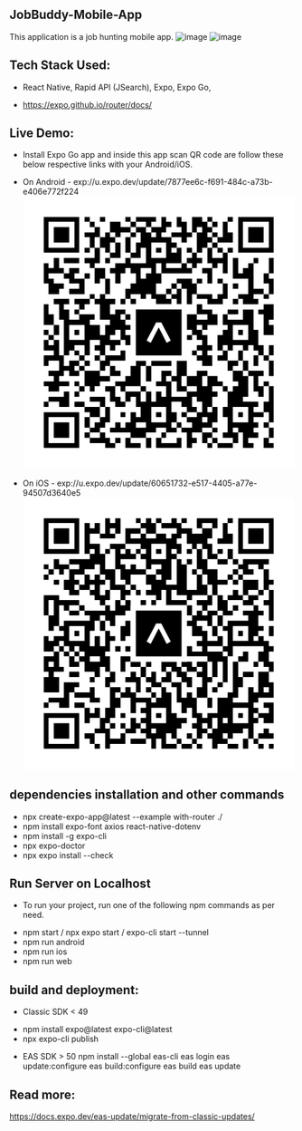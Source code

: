 ## JobBuddy-Mobile-App
This application is a job hunting mobile app.
![image](https://github.com/pnidhi26/JobBuddy/assets/30867614/c078bf26-eab1-4b68-88cb-56b16139a586)
![image](https://github.com/pnidhi26/JobBuddy/assets/30867614/8aa0d4d7-a36e-4dec-b804-9ea15239ec60)

## Tech Stack Used:
* React Native, Rapid API (JSearch), Expo, Expo Go, 
- https://expo.github.io/router/docs/


## Live Demo:
* Install Expo Go app and inside this app scan QR code are follow these below respective links with your Android/iOS.

* On Android - exp://u.expo.dev/update/7877ee6c-f691-484c-a73b-e406e772f224
![Alt text](image.png)

* On iOS  - exp://u.expo.dev/update/60651732-e517-4405-a77e-94507d3640e5
![Alt text](image-1.png)


## dependencies installation and other commands 
* npx create-expo-app@latest --example with-router ./
* npm install expo-font axios react-native-dotenv
* npm install -g expo-cli
* npx expo-doctor 
* npx expo install --check

## Run Server on Localhost
* To run your project, run one of the following npm commands as per need.
- npm start / npx expo start / expo-cli start --tunnel
- npm run android
- npm run ios
- npm run web


## build and deployment:

- Classic SDK < 49
* npm install expo@latest expo-cli@latest
* npx expo-cli publish

- EAS SDK > 50
npm install --global eas-cli
eas login
eas update:configure
eas build:configure
eas build
eas update


## Read more:
https://docs.expo.dev/eas-update/migrate-from-classic-updates/



